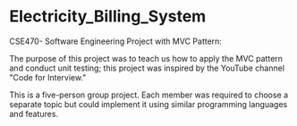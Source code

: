 # Electricity_Billing_System
CSE470- Software Engineering Project with MVC Pattern:

The purpose of this project was to teach us how to apply the MVC pattern and conduct unit testing; this project was inspired by the YouTube channel "Code for Interview."

This is a five-person group project. Each member was required to choose a separate topic but could implement it using similar programming languages and features.

